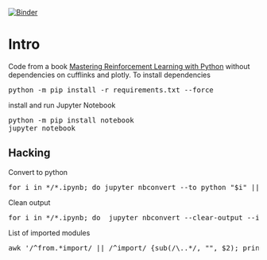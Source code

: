 [![Binder](https://mybinder.org/badge_logo.svg)](https://mybinder.org/v2/gh/slitvinov/Mastering-Reinforcement-Learning-with-Python/HEAD)
<h1>Intro</h2>

Code from a book <a
href="https://github.com/PacktPublishing/Mastering-Reinforcement-Learning-with-Python">Mastering
Reinforcement Learning with Python</a> without dependencies on
cufflinks and plotly. To install dependencies

<pre>
python -m pip install -r requirements.txt --force
</pre>

install and run Jupyter Notebook

<pre>
python -m pip install notebook
jupyter notebook
</pre>

<h2>Hacking</h2>

Convert to python
<pre>
for i in */*.ipynb; do jupyter nbconvert --to python "$i" || break; done
</pre>

Clean output
<pre>
for i in */*.ipynb; do  jupyter nbconvert --clear-output --inplace "$i" || break; done
</pre>

List of imported modules
<pre>
awk '/^from.*import/ || /^import/ {sub(/\..*/, "", $2); print $2}' */*.py */*/*.py | sort | uniq
</pre>
